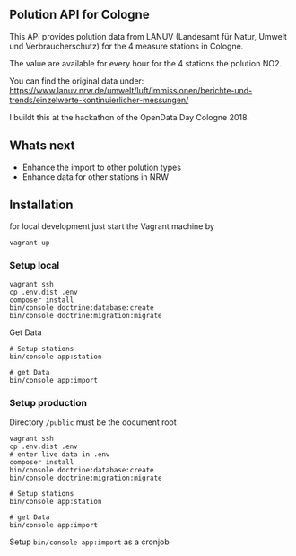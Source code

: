 Polution API for Cologne
------------------------

This API provides polution data from LANUV (Landesamt für Natur, Umwelt und Verbraucherschutz) for the 4 measure stations in Cologne. 

The value are available for every hour for the 4 stations the polution NO2.

You can find the original data under: https://www.lanuv.nrw.de/umwelt/luft/immissionen/berichte-und-trends/einzelwerte-kontinuierlicher-messungen/

I buildt this at the hackathon of the OpenData Day Cologne 2018. 

## Whats next

- Enhance the import to other polution types
- Enhance data for other stations in NRW

## Installation

for local development just start the Vagrant machine by

```
vagrant up
```

### Setup local

```
vagrant ssh
cp .env.dist .env
composer install
bin/console doctrine:database:create
bin/console doctrine:migration:migrate
```

Get Data

```
# Setup stations
bin/console app:station

# get Data
bin/console app:import
```

### Setup production

Directory `/public` must be the document root

```
vagrant ssh
cp .env.dist .env
# enter live data in .env
composer install
bin/console doctrine:database:create
bin/console doctrine:migration:migrate
```

```
# Setup stations
bin/console app:station

# get Data
bin/console app:import
```
Setup `bin/console app:import` as a cronjob